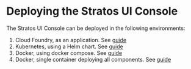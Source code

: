 # Deploying the Stratos UI Console

The Stratos UI Console can be deployed in the following environments:

1. Cloud Foundry, as an application. See [guide](cloud-foundry)
2. Kubernetes, using a Helm chart. See [guide](kubernetes)
3. Docker, using docker compose. See [guide](docker-compose)
4. Docker, single container deploying all components. See [guide](all-in-one)

